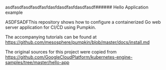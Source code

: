 asdfasdfasdfasdfasfdasfdasdfasfdasdfasdf###### Hello Application example

ASDFSADFThis repository shows how to configure a containerized Go web server
application for CI/CD using Pumpkin.

The accompanying tutorials can be found at 
https://github.com/mesosphere/pumpkin/blob/master/docs/install.md

The original sources for this project were copied from 
https://github.com/GoogleCloudPlatform/kubernetes-engine-samples/tree/master/hello-app
